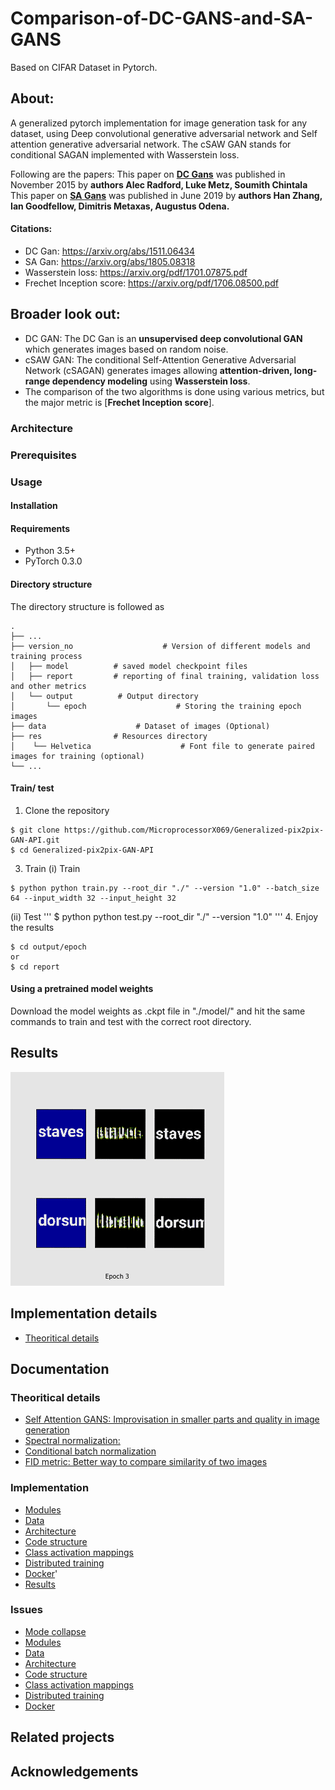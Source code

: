 # Comparison-of-DC-GANS-and-SA-GANS
Based on CIFAR Dataset in Pytorch.

## About:
A generalized pytorch implementation for image generation task for any dataset, using Deep convolutional generative adversarial network and Self attention generative adversarial network.
The cSAW GAN stands for conditional SAGAN implemented with Wasserstein loss.

Following are the papers:
This paper on [**DC Gans**](https://arxiv.org/abs/1511.06434) was published in November 2015 by **authors Alec Radford, Luke Metz, Soumith Chintala**
This paper on [**SA Gans**](https://arxiv.org/abs/1805.08318) was published in June 2019 by **authors Han Zhang, Ian Goodfellow, Dimitris Metaxas, Augustus Odena.**

#### Citations:
- DC Gan: https://arxiv.org/abs/1511.06434
- SA Gan: https://arxiv.org/abs/1805.08318
- Wasserstein loss: https://arxiv.org/pdf/1701.07875.pdf
- Frechet Inception score: https://arxiv.org/pdf/1706.08500.pdf

## Broader look out:
- DC GAN: The DC Gan is an **unsupervised deep convolutional GAN** which generates images based on random noise.
- cSAW GAN: The conditional Self-Attention Generative Adversarial Network (cSAGAN) generates images allowing **attention-driven, long-   range dependency modeling** using **Wasserstein loss**.
- The comparison of the two algorithms is done using various metrics, but the major metric is [**Frechet Inception score**].

### Architecture

### Prerequisites
### Usage

#### Installation
#### Requirements
- Python 3.5+
- PyTorch 0.3.0
 
#### Directory structure
The directory structure is followed as 
```
.
├── ...
├── version_no                    # Version of different models and training process
│   ├── model          # saved model checkpoint files
│   ├── report         # reporting of final training, validation loss and other metrics
│   └── output          # Output directory
│       └── epoch                    # Storing the training epoch images
├── data                    # Dataset of images (Optional)
├── res                # Resources directory
│    └── Helvetica                    # Font file to generate paired images for training (optional) 
└── ...
```

#### Train/ test
1. Clone the repository
```
$ git clone https://github.com/MicroprocessorX069/Generalized-pix2pix-GAN-API.git
$ cd Generalized-pix2pix-GAN-API
```
3. Train
(i) Train
```
$ python python train.py --root_dir "./" --version "1.0" --batch_size 64 --input_width 32 --input_height 32 
```
(ii) Test
'''
$ python python test.py --root_dir "./" --version "1.0" 
'''
4. Enjoy the results
```
$ cd output/epoch
or
$ cd report
```

#### Using a pretrained model weights
Download the model weights as .ckpt file in "./model/" and hit the same commands to train and test with the correct root directory.

## Results
![Training gif](https://github.com/MicroprocessorX069/Generalized-pix2pix-GAN-API/blob/master/training_process.GIF)

## Implementation details
- [Theoritical details](docs/CONTRIBUTING.md)


## Documentation

### Theoritical details
- [Self Attention GANS: Improvisation in smaller parts and quality in image generation](documentation/sagan.md)
- [Spectral normalization: ](documentation/spectral.md)
- [Conditional batch normalization](documentation/conditional_bn.md)
- [FID metric: Better way to compare similarity of two images](documentation/fid.md)

### Implementation
- [Modules](documentation/modules.md)
- [Data](documentation/dataset.md)
- [Architecture](documentation/CONTRIBUTING.md)
- [Code structure](docs/CONTRIBUTING.md)
- [Class activation mappings](documentation/cam.md)
- [Distributed training](docs/CONTRIBUTING.md)
- [Docker](docs/CONTRIBUTING.md)'
- [Results](documentation/results.md)

### Issues
- [Mode collapse](documentation/regularization.md)
- [Modules](docs/CONTRIBUTING.md)
- [Data](docs/CONTRIBUTING.md)
- [Architecture](docs/CONTRIBUTING.md)
- [Code structure](docs/CONTRIBUTING.md)
- [Class activation mappings](documentation/cam.md)
- [Distributed training](docs/CONTRIBUTING.md)
- [Docker](docs/CONTRIBUTING.md)

## Related projects

## Acknowledgements




